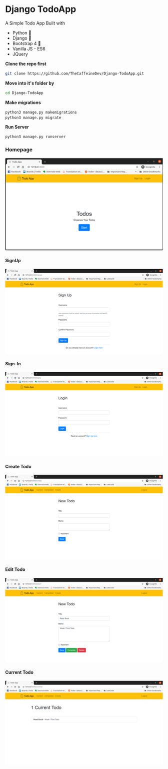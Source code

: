 # Django TodoApp
A  Simple Todo App Built with


- Python 🐍
- Django 🎸
- Bootstrap 4 🌈
- Vanilla JS - ES6
- JQuery



**Clone the repo first**

```sh
git clone https://github.com/TheCaffeineDev/Django-TodoApp.git
```

**Move into it's folder by**

```sh
cd Django-TodoApp
```

**Make migrations**

```sh
python3 manage.py makemigrations
python3 manage.py migrate
```

**Run Server**

```sh
python3 manage.py runserver 
```



### Homepage

![](./imgs/home.png)

#### SignUp

![](./imgs/signup.png)

#### Sign-In

![](./imgs/login.png)

#### Create Todo

![](./imgs/createtodo.png)

#### Edit Todo

![](./imgs/editTodo.png)

#### Current Todo

![](./imgs/currentTodo.png)
